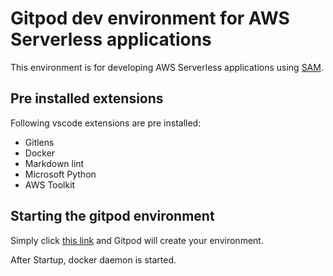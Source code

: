 # Gitpod dev environment for AWS Serverless applications

This environment is for developing AWS Serverless applications using [SAM](https://aws.amazon.com/serverless/sam/).

## Pre installed extensions

Following vscode extensions are pre installed:

- Gitlens
- Docker
- Markdown lint
- Microsoft Python
- AWS Toolkit

## Starting the gitpod environment

Simply click [this link](https://gitpod.io/#https://github.com/simorgh1/gitpod-workspace/tree/use-ecr-devcontainer) and Gitpod will create your environment.

After Startup, docker daemon is started.
